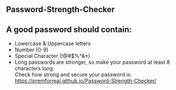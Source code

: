 ## Password-Strength-Checker
A good password should contain:
---------------
- Lowercase & Uppercase letters
- Number (0-9)
- Special Character (!@#$%^&*)
- Long passwords are stronger, so make your password at least 8 characters long. <br>
Check how strong and secure your password is: <br>
https://premforreal.github.io/Password-Strength-Checker/ <br>
